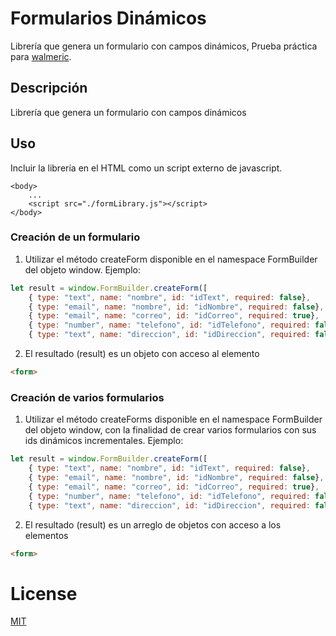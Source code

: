 # Formularios Dinámicos

Librería que genera un formulario con campos dinámicos, 
Prueba práctica para [walmeric](http://www.walmeric.com/).

## Descripción

Librería que genera un formulario con campos dinámicos

## Uso
    
Incluir la librería en el HTML como un script externo de javascript.

```
<body>
    ...
    <script src="./formLibrary.js"></script>
</body>
```

### Creación de un formulario

1. Utilizar el método createForm disponible en el namespace FormBuilder del objeto window. Ejemplo:
```javascript
let result = window.FormBuilder.createForm([
    { type: "text", name: "nombre", id: "idText", required: false},
    { type: "email", name: "nombre", id: "idNombre", required: false},
    { type: "email", name: "correo", id: "idCorreo", required: true},
    { type: "number", name: "telefono", id: "idTelefono", required: false},
    { type: "text", name: "direccion", id: "idDireccion", required: false}])
```
2. El resultado (result) es un objeto con acceso al elemento 
```html
<form> 
``` 

### Creación de varios formularios
1. Utilizar el método createForms disponible en el namespace FormBuilder del objeto window, con la finalidad de crear varios formularios con sus ids dinámicos incrementales. Ejemplo:
```javascript
let result = window.FormBuilder.createForm([
    { type: "text", name: "nombre", id: "idText", required: false},
    { type: "email", name: "nombre", id: "idNombre", required: false},
    { type: "email", name: "correo", id: "idCorreo", required: true},
    { type: "number", name: "telefono", id: "idTelefono", required: false},
    { type: "text", name: "direccion", id: "idDireccion", required: false}], 5)
```
2. El resultado (result) es un arreglo de objetos con acceso a los elementos 
```html
<form>
```

# License 
[MIT](https://opensource.org/licenses/MIT)

